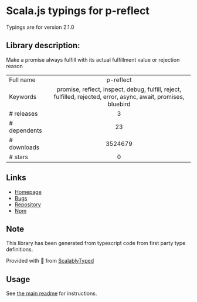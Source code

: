 
# Scala.js typings for p-reflect

Typings are for version 2.1.0

## Library description:
Make a promise always fulfill with its actual fulfillment value or rejection reason

|                    |                 |
| ------------------ | :-------------: |
| Full name          | p-reflect |
| Keywords           | promise, reflect, inspect, debug, fulfill, reject, fulfilled, rejected, error, async, await, promises, bluebird |
| # releases         | 3 |
| # dependents       | 23 |
| # downloads        | 3524679 |
| # stars            | 0 |

## Links
- [Homepage](https://github.com/sindresorhus/p-reflect#readme)
- [Bugs](https://github.com/sindresorhus/p-reflect/issues)
- [Repository](https://github.com/sindresorhus/p-reflect)
- [Npm](https://www.npmjs.com/package/p-reflect)
    


## Note
This library has been generated from typescript code from first party type definitions.

Provided with :purple_heart: from [ScalablyTyped](https://github.com/oyvindberg/ScalablyTyped)

## Usage
See [the main readme](../../readme.md) for instructions.


